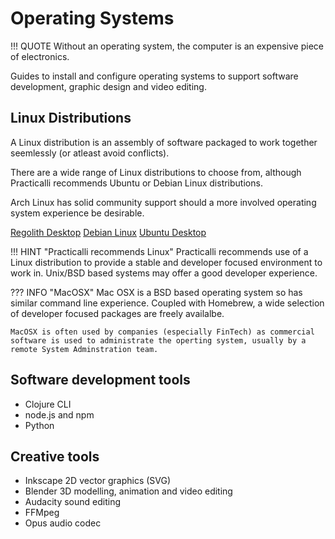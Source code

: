 # Operating Systems

!!! QUOTE
    Without an operating system, the computer is an expensive piece of electronics.

Guides to install and configure operating systems to support software development, graphic design and video editing.

## Linux Distributions

A Linux distribution is an assembly of software packaged to work together seemlessly (or atleast avoid conflicts).

There are a wide range of Linux distributions to choose from, although Practicalli recommends Ubuntu or Debian Linux distributions.

Arch Linux has solid community support should a more involved operating system experience be desirable.

[Regolith Desktop](linux/regolith/)
[Debian Linux](linux/debian/)
[Ubuntu Desktop](linux/ubuntu/)

!!! HINT "Practicalli recommends Linux"
    Practicalli recommends use of a Linux distribution to provide a stable and developer focused environment to work in.  Unix/BSD based systems may offer a good developer experience.

??? INFO "MacOSX"
    Mac OSX is a BSD based operating system so has similar command line experience.  Coupled with Homebrew, a wide selection of developer focused packages are freely availalbe.

    MacOSX is often used by companies (especially FinTech) as commercial software is used to administrate the operting system, usually by a remote System Adminstration team.


## Software development tools

- Clojure CLI
- node.js and npm
- Python


## Creative tools

- Inkscape 2D vector graphics (SVG)
- Blender 3D modelling, animation and video editing
- Audacity sound editing
- FFMpeg
- Opus audio codec
